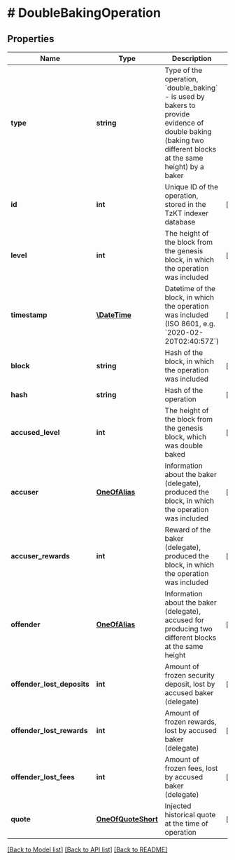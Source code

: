 # # DoubleBakingOperation

## Properties

Name | Type | Description | Notes
------------ | ------------- | ------------- | -------------
**type** | **string** | Type of the operation, &#x60;double_baking&#x60; - is used by bakers to provide evidence of double baking (baking two different blocks at the same height) by a baker |
**id** | **int** | Unique ID of the operation, stored in the TzKT indexer database | [optional]
**level** | **int** | The height of the block from the genesis block, in which the operation was included | [optional]
**timestamp** | [**\DateTime**](\DateTime.md) | Datetime of the block, in which the operation was included (ISO 8601, e.g. &#x60;2020-02-20T02:40:57Z&#x60;) | [optional]
**block** | **string** | Hash of the block, in which the operation was included | [optional]
**hash** | **string** | Hash of the operation | [optional]
**accused_level** | **int** | The height of the block from the genesis block, which was double baked | [optional]
**accuser** | [**OneOfAlias**](OneOfAlias.md) | Information about the baker (delegate), produced the block, in which the operation was included | [optional]
**accuser_rewards** | **int** | Reward of the baker (delegate), produced the block, in which the operation was included | [optional]
**offender** | [**OneOfAlias**](OneOfAlias.md) | Information about the baker (delegate), accused for producing two different blocks at the same height | [optional]
**offender_lost_deposits** | **int** | Amount of frozen security deposit, lost by accused baker (delegate) | [optional]
**offender_lost_rewards** | **int** | Amount of frozen rewards, lost by accused baker (delegate) | [optional]
**offender_lost_fees** | **int** | Amount of frozen fees, lost by accused baker (delegate) | [optional]
**quote** | [**OneOfQuoteShort**](OneOfQuoteShort.md) | Injected historical quote at the time of operation | [optional]

[[Back to Model list]](../../README.md#models) [[Back to API list]](../../README.md#endpoints) [[Back to README]](../../README.md)

